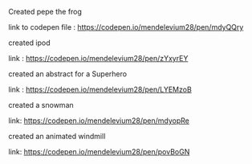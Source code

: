Created pepe the frog

link to codepen file :
https://codepen.io/mendelevium28/pen/mdyQQry






created ipod

link :
https://codepen.io/mendelevium28/pen/zYxyrEY








created an abstract for a Superhero

link :
https://codepen.io/mendelevium28/pen/LYEMzoB




created a snowman

link:
https://codepen.io/mendelevium28/pen/mdyopRe






created an animated windmill

link:
https://codepen.io/mendelevium28/pen/povBoGN

